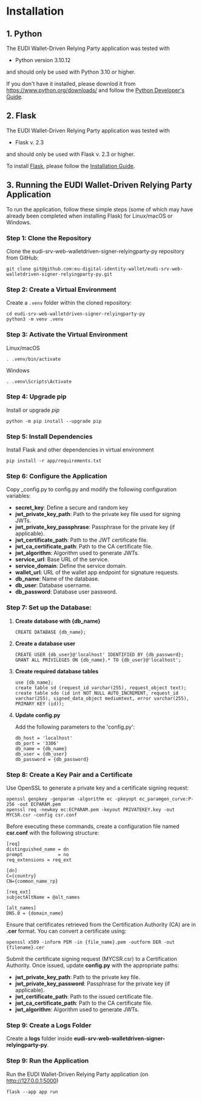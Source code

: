 # Installation

## 1. Python

The EUDI Wallet-Driven Relying Party application was tested with

- Python version 3.10.12

and should only be used with Python 3.10 or higher.

If you don't have it installed, please downlod it from <https://www.python.org/downloads/> and follow the [Python Developer's Guide](https://devguide.python.org/getting-started/).

## 2. Flask

The EUDI Wallet-Driven Relying Party application was tested with

- Flask v. 2.3

and should only be used with Flask v. 2.3 or higher.

To install [Flask](https://flask.palletsprojects.com/en/2.3.x/), please follow the [Installation Guide](https://flask.palletsprojects.com/en/2.3.x/installation/).

## 3. Running the EUDI Wallet-Driven Relying Party Application

To run the application, follow these simple steps (some of which may have already been completed when installing Flask) for Linux/macOS or Windows.

### Step 1: Clone the Repository

Clone the eudi-srv-web-walletdriven-signer-relyingparty-py repository from GitHub:

```shell
git clone git@github.com:eu-digital-identity-wallet/eudi-srv-web-walletdriven-signer-relyingparty-py.git
```

### Step 2: Create a Virtual Environment

Create a `.venv` folder within the cloned repository:

```shell
cd eudi-srv-web-walletdriven-signer-relyingparty-py
python3 -m venv .venv
```

### Step 3: Activate the Virtual Environment

Linux/macOS

```shell
. .venv/bin/activate
```

Windows

```shell
. .venv\Scripts\Activate
```

### Step 4: Upgrade pip

Install or upgrade _pip_

```shell
python -m pip install --upgrade pip
```

### Step 5: Install Dependencies

Install Flask and other dependencies in virtual environment

```shell
pip install -r app/requirements.txt
```

### Step 6: Configure the Application

Copy \_config.py to config.py and modify the following configuration variables:

- **secret_key**: Define a secure and random key
- **jwt_private_key_path**: Path to the private key file used for signing JWTs. 
- **jwt_private_key_passphrase**: Passphrase for the private key (if applicable).
- **jwt_certificate_path**: Path to the JWT certificate file.
- **jwt_ca_certificate_path**: Path to the CA certificate file.
- **jwt_algorithm**: Algorithm used to generate JWTs.
- **service_url**: Base URL of the service.
- **service_domain**: Define the service domain.
- **wallet_url**: URL of the wallet app endpoint for signature requests.
- **db_name**: Name of the database.
- **db_user**: Database username.
- **db_password**: Database user password.

### Step 7: Set up the Database:

1. **Create database with {db_name}**

    ```
    CREATE DATABASE {db_name};
    ```

2. **Create a database user**

    ```
    CREATE USER {db_user}@'localhost' IDENTIFIED BY {db_password};
    GRANT ALL PRIVILEGES ON {db_name}.* TO {db_user}@'localhost';
    ```

3. **Create required database tables**

    ```
    use {db_name};
    create table sd (request_id varchar(255), request_object text);
    create table sdo (id int NOT NULL AUTO_INCREMENT, request_id varchar(255), signed_data_object mediumtext, error varchar(255), PRIMARY KEY (id));
    ```

4. **Update config.py**

    Add the following parameters to the 'config.py':
    
    ```
    db_host = 'localhost'
    db_port = '3306'
    db_name = {db_name}
    db_user = {db_user}
    db_password = {db_password}
    ```

### Step 8: Create a Key Pair and a Certificate

Use OpenSSL to generate a private key and a certificate signing request:
```
openssl genpkey -genparam -algorithm ec -pkeyopt ec_paramgen_curve:P-256 -out ECPARAM.pem
openssl req -newkey ec:ECPARAM.pem -keyout PRIVATEKEY.key -out MYCSR.csr -config csr.conf
```

Before executing these commands, create a configuration file named **csr.conf** with the following structure:
```
[req]
distinguished_name = dn
prompt             = no
req_extensions = req_ext

[dn]
C={country}
CN={common_name_rp}

[req_ext]
subjectAltName = @alt_names

[alt_names]
DNS.0 = {domain_name}
```

Ensure that certificates retrieved from the Certification Authority (CA) are in **.cer** format. You can convert a certificate using:
```
openssl x509 -inform PEM -in {file_name}.pem -outform DER -out {filename}.cer
```

Submit the certificate signing request (MYCSR.csr) to a Certification Authority. 
Once issued, update **config.py** with the appropriate paths:
- **jwt_private_key_path**: Path to the private key file.
- **jwt_private_key_password**: Passphrase for the private key (if applicable).
- **jwt_certificate_path**: Path to the issued certificate file.
- **jwt_ca_certificate_path**: Path to the CA certificate file.
- **jwt_algorithm**: Algorithm used to generate JWTs.

### Step 9: Create a Logs Folder

Create a **logs** folder inside **eudi-srv-web-walletdriven-signer-relyingparty-py**.

### Step 9: Run the Application

Run the EUDI Wallet-Driven Relying Party application (on <http://127.0.0.1:5000>)

```shell
flask --app app run
```
